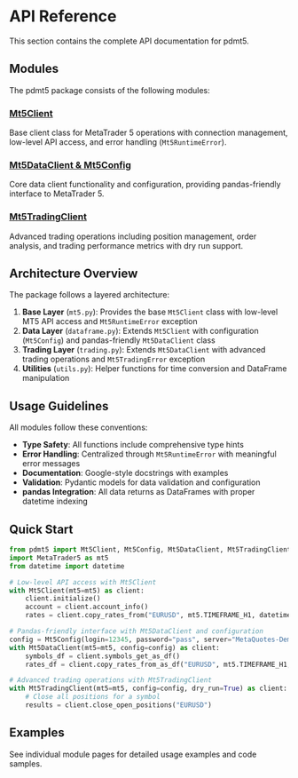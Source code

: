 # API Reference

This section contains the complete API documentation for pdmt5.

## Modules

The pdmt5 package consists of the following modules:

### [Mt5Client](mt5.md)
Base client class for MetaTrader 5 operations with connection management, low-level API access, and error handling (`Mt5RuntimeError`).

### [Mt5DataClient & Mt5Config](dataframe.md)
Core data client functionality and configuration, providing pandas-friendly interface to MetaTrader 5.

### [Mt5TradingClient](trading.md)
Advanced trading operations including position management, order analysis, and trading performance metrics with dry run support.


## Architecture Overview

The package follows a layered architecture:

1. **Base Layer** (`mt5.py`): Provides the base `Mt5Client` class with low-level MT5 API access and `Mt5RuntimeError` exception
2. **Data Layer** (`dataframe.py`): Extends `Mt5Client` with configuration (`Mt5Config`) and pandas-friendly `Mt5DataClient` class
3. **Trading Layer** (`trading.py`): Extends `Mt5DataClient` with advanced trading operations and `Mt5TradingError` exception
4. **Utilities** (`utils.py`): Helper functions for time conversion and DataFrame manipulation

## Usage Guidelines

All modules follow these conventions:

- **Type Safety**: All functions include comprehensive type hints
- **Error Handling**: Centralized through `Mt5RuntimeError` with meaningful error messages
- **Documentation**: Google-style docstrings with examples
- **Validation**: Pydantic models for data validation and configuration
- **pandas Integration**: All data returns as DataFrames with proper datetime indexing

## Quick Start

```python
from pdmt5 import Mt5Client, Mt5Config, Mt5DataClient, Mt5TradingClient
import MetaTrader5 as mt5
from datetime import datetime

# Low-level API access with Mt5Client
with Mt5Client(mt5=mt5) as client:
    client.initialize()
    account = client.account_info()
    rates = client.copy_rates_from("EURUSD", mt5.TIMEFRAME_H1, datetime.now(), 100)

# Pandas-friendly interface with Mt5DataClient and configuration
config = Mt5Config(login=12345, password="pass", server="MetaQuotes-Demo")
with Mt5DataClient(mt5=mt5, config=config) as client:
    symbols_df = client.symbols_get_as_df()
    rates_df = client.copy_rates_from_as_df("EURUSD", mt5.TIMEFRAME_H1, datetime.now(), 100)

# Advanced trading operations with Mt5TradingClient
with Mt5TradingClient(mt5=mt5, config=config, dry_run=True) as client:
    # Close all positions for a symbol
    results = client.close_open_positions("EURUSD")
```

## Examples

See individual module pages for detailed usage examples and code samples.
